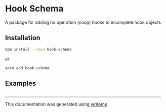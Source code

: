 # Hook Schema

A package for adding no operation (noop) hooks to incomplete hook objects

## Installation

```bash
npm install --save hook-schema
```
or
```bash
yarn add hook-schema
```

## Examples

```javascript

```

---
This documentation was generated using [writeme](https://www.npmjs.com/package/@pshaw/writeme)
